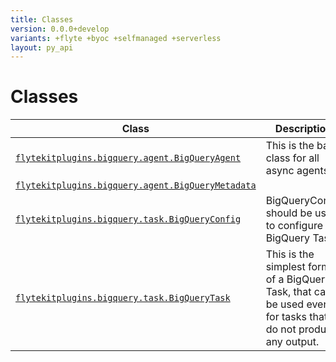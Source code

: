 ```yaml
---
title: Classes
version: 0.0.0+develop
variants: +flyte +byoc +selfmanaged +serverless
layout: py_api
---
```


# Classes

| Class | Description |
|-|-|
| [`flytekitplugins.bigquery.agent.BigQueryAgent`](../packages/flytekitplugins.bigquery.agent#flytekitpluginsbigqueryagentbigqueryagent) |This is the base class for all async agents. |
| [`flytekitplugins.bigquery.agent.BigQueryMetadata`](../packages/flytekitplugins.bigquery.agent#flytekitpluginsbigqueryagentbigquerymetadata) | |
| [`flytekitplugins.bigquery.task.BigQueryConfig`](../packages/flytekitplugins.bigquery.task#flytekitpluginsbigquerytaskbigqueryconfig) |BigQueryConfig should be used to configure a BigQuery Task. |
| [`flytekitplugins.bigquery.task.BigQueryTask`](../packages/flytekitplugins.bigquery.task#flytekitpluginsbigquerytaskbigquerytask) |This is the simplest form of a BigQuery Task, that can be used even for tasks that do not produce any output. |
